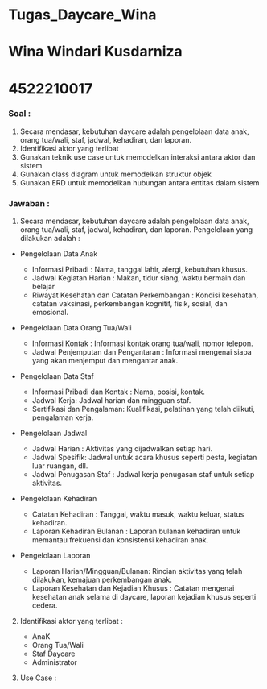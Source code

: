 # Tugas_Daycare_Wina
# Wina Windari Kusdarniza
# 4522210017

### Soal :
1. Secara mendasar, kebutuhan daycare adalah pengelolaan data anak, orang tua/wali, staf, jadwal, kehadiran, dan laporan.
2. Identifikasi aktor yang terlibat
3. Gunakan teknik use case untuk memodelkan interaksi antara aktor dan sistem
4. Gunakan class diagram untuk memodelkan struktur objek
5. Gunakan ERD untuk memodelkan hubungan antara entitas dalam sistem

### Jawaban :
1. Secara mendasar, kebutuhan daycare adalah pengelolaan data anak, orang tua/wali, staf, jadwal, kehadiran, dan laporan. Pengelolaan yang dilakukan adalah :
   
- Pengelolaan Data Anak
  - Informasi Pribadi : Nama, tanggal lahir, alergi, kebutuhan khusus.
  - Jadwal Kegiatan Harian : Makan, tidur siang, waktu bermain dan belajar
  - Riwayat Kesehatan dan Catatan Perkembangan : Kondisi kesehatan, catatan vaksinasi, perkembangan kognitif, fisik, sosial, dan emosional.
  
- Pengelolaan Data Orang Tua/Wali
  - Informasi Kontak : Informasi kontak orang tua/wali, nomor telepon.
  - Jadwal Penjemputan dan Pengantaran : Informasi mengenai siapa yang akan menjemput dan mengantar anak.
  
- Pengelolaan Data Staf
  - Informasi Pribadi dan Kontak : Nama, posisi, kontak.
  - Jadwal Kerja: Jadwal harian dan mingguan staf.
  - Sertifikasi dan Pengalaman: Kualifikasi, pelatihan yang telah diikuti, pengalaman kerja.
  
- Pengelolaan Jadwal
  - Jadwal Harian : Aktivitas yang dijadwalkan setiap hari.
  - Jadwal Spesifik: Jadwal untuk acara khusus seperti pesta, kegiatan luar ruangan, dll.
  - Jadwal Penugasan Staf : Jadwal kerja penugasan staf untuk setiap aktivitas.
  
- Pengelolaan Kehadiran
  - Catatan Kehadiran : Tanggal, waktu masuk, waktu keluar, status kehadiran.
  - Laporan Kehadiran Bulanan : Laporan bulanan kehadiran untuk memantau frekuensi dan konsistensi kehadiran anak.
  
- Pengelolaan Laporan
  - Laporan Harian/Mingguan/Bulanan: Rincian aktivitas yang telah dilakukan, kemajuan perkembangan anak.
  - Laporan Kesehatan dan Kejadian Khusus : Catatan mengenai kesehatan anak selama di daycare, laporan kejadian khusus seperti cedera.

2. Identifikasi aktor yang terlibat :
   - AnaK
   - Orang Tua/Wali
   - Staf Daycare
   - Administrator
     
3. Use Case : 
